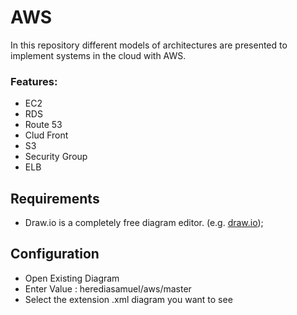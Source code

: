 # AWS
In this repository different models of architectures are presented to implement systems in the cloud with AWS.


### Features:
* EC2
* RDS
* Route 53
* Clud Front
* S3
* Security Group
* ELB

## Requirements
* Draw.io is a completely free diagram editor. (e.g. [draw.io](https://www.draw.io/));


## Configuration
*  Open Existing Diagram
*  Enter Value : herediasamuel/aws/master
*  Select the extension .xml diagram you want to see 
